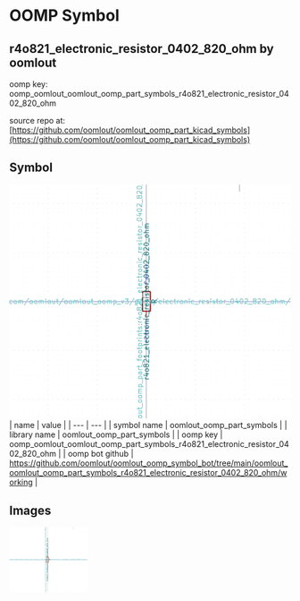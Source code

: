 # OOMP Symbol  
## r4o821_electronic_resistor_0402_820_ohm  by oomlout  
  
oomp key: oomp_oomlout_oomlout_oomp_part_symbols_r4o821_electronic_resistor_0402_820_ohm  
  
source repo at: [https://github.com/oomlout/oomlout_oomp_part_kicad_symbols](https://github.com/oomlout/oomlout_oomp_part_kicad_symbols)  
## Symbol  
  
[![working.png](working_600.png)](working.png)  
| name | value | 
| --- | --- | 
| symbol name | oomlout_oomp_part_symbols | 
| library name | oomlout_oomp_part_symbols | 
| oomp key | oomp_oomlout_oomlout_oomp_part_symbols_r4o821_electronic_resistor_0402_820_ohm | 
| oomp bot github | https://github.com/oomlout/oomlout_oomp_symbol_bot/tree/main/oomlout_oomlout_oomp_part_symbols_r4o821_electronic_resistor_0402_820_ohm/working | 
## Images  
  
[![working.png](working_140.png)](working.png)  
